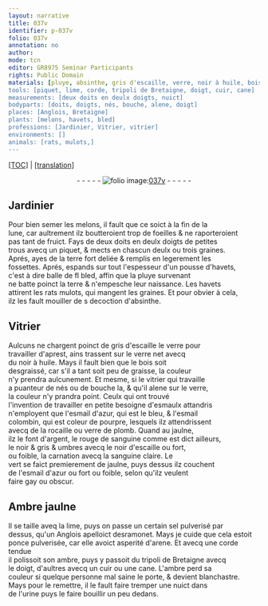 ```yaml
---
layout: narrative
title: 037v
identifier: p-037v
folio: 037v
annotation: no
author:
mode: tcn
editor: GR8975 Seminar Participants
rights: Public Domain
materials: [pluye, absinthe, gris d'escaille, verre, noir à huile, bois, graisse, esmaulx, esmail d'azur, esmail colombin, rocaille, verre de plomb, argent, sanguine, noir d'escaille, sanguine claire, Ambre jaulne, sel pulverisé, ponce pulverisée, arene, ambre, tripoli de Bretaigne, cuir, urine]
tools: [piquet, lime, corde, tripoli de Bretaigne, doigt, cuir, cane]
measurements: [deux doits en deulx doigts, nuict]
bodyparts: [doits, doigts, nés, bouche, alene, doigt]
places: [Anglois, Bretaigne]
plants: [melons, havets, bled]
professions: [Jardinier, Vitrier, vitrier]
environments: []
animals: [rats, mulots,]
---
```


 <p><a href="{{ site.baseurl }}/normalized/">[TOC]</a> | <a href="{{ site.baseurl }}/texts/p-037v_tl/" target="_blank">[translation]</a></p><div class="folio" align="center">- - - - - <a href="http://gallica.bnf.fr/ark:/12148/btv1b10500001g/f80.image" target="_blank"><img src="https://cu-mkp.github.io/2017-workshop-edition/assets/photo-icon.png" alt="folio image: " style="display:inline-block; margin-bottom:-3px;"/>037v</a> - - - - - </div>  
  

## <span class="pro">Jardinier</span>

 
 Pour bien semer les <span class="pa">melons</span>, il fault que ce soict à la <span class="tmp">fin de la<br/> lune</span>, car aultrement ilz boutteroient trop de foeilles & ne raporteroient<br/> pas tant de fruict. Fays de <span class="ms">deux <span class="bp">doits</span> en deulx <span class="bp">doigts</span></span> de petit<span class="del">e</span>s<br/> trous avecq un <span class="tl">piquet</span>, & mects en chascun deulx ou trois graines.<br/> Aprés, ayes de la terre fort deliée & remplis en legerement les<br/> fossettes. Aprés, espands sur tout l'espesseur d'un pousse d'<span class="pa">havets</span>,<br/> c'est à dire balle de <span class="del">fl</span> <span class="pa">bled</span>, affin que la <span class="m">pluye</span> survena<span class="exp">n</span>t<br/> ne batte poinct la terre & n'empesche leur naissance. <span class="add">Les <span class="pa">havets</span><br/> attirent les <span class="al">rats</span> <span class="al">mulots,</span> qui mangent les graines. Et pour obvier à cela,<br/> ilz les fault mouiller de <span class="del">s</span> decoction d'<span class="m">absinthe</span></span>. 
 
 
  

## <span class="pro">Vitrier</span>

 
 Aulcuns ne chargent poinct de <span class="m">gris d'escaille</span> le <span class="m">verre</span> pour<br/> travailler d'aprest, ains trassent sur le <span class="m">verre</span> net avecq<br/> du <span class="m">noir à huile</span>. Mays il fault bien que le <span class="m">bois</span> soit<br/> desgraissé, car s'il a tant soit peu de <span class="m">graisse</span>, la couleur<br/> n'y prendra aulcunem<span class="exp">ent</span>. Et mesme, si le <span class="pro">vitrier</span> qui travaille<br/> a <span class="sn">puanteur</span> de <span class="bp">nés</span> ou de <span class="bp">bouche</span> <span class="del">la</span>, & qu'il <span class="bp">alene</span> sur le <span class="m">verre</span>,<br/> la couleur n'y prandra point. Ceulx qui ont trouvé<br/> l'invention de travailler en petite besoigne d'<span class="m">esmaulx</span> atta<span class="exp">n</span>dris<br/> n'employent que l'<span class="m">esmail d'azur</span>, qui est le bleu, & l'<span class="m">esmail<br/> colombin</span>, qui est coleur de pourpre, lesquels ilz attendrissent<br/> avecq de la <span class="m">rocaille</span> ou <span class="m">verre de plomb</span>. Quand au jaulne,<br/> ilz le font d'<span class="m">argent</span>, le rouge de <span class="m">sanguine</span> co<span class="exp">mm</span>e est dict ailleurs,<br/> le noir & gris & umbres avecq le <span class="m">noir d'escaille</span> ou fort,<br/> ou foible, la carnation avecq la <span class="m">sanguine claire</span>. Le<br/> vert se faict premierem<span class="exp">ent</span> de jaulne, puys dessus ilz couchent<br/> de l'<span class="m">esmail d'azur</span> ou fort ou foible, selon qu'ilz veulent<br/> faire gay ou obscur. 
 
 
  

## <span class="m">Ambre jaulne</span>

 
 Il se taille aveq la <span class="tl">lime</span>, puys on passe un certain <span class="m">sel pulverisé</span> par<br/> dessus, qu'un <span class="pl">Anglois</span> apelloict desramonet. Mays je cuide que cela estoit<br/> <span class="m">ponce pulverisée</span>, car elle avoict asperité d'<span class="m">arene</span>. Et avecq une <span class="tl">corde</span> tendue<br/> il polissoit son <span class="m">ambre</span>, puys y passoit du <span class="tl"><span class="m">tripoli de <span class="pl">Bretaigne</span></span></span> avecq<br/> le <span class="tl"><span class="bp">doigt</span></span>, d'aultres avecq un <span class="tl"><span class="m">cuir</span></span> ou une <span class="tl">cane</span>. L'<span class="m">ambre</span> perd sa<br/> couleur si quelque personne mal saine le porte, & devient blanchastre.<br/> Mays pour le remettre, il le fault faire tremper une <span class="ms"><span class="tmp">nuict</span></span> dans<br/> de l'<span class="m">urine</span> puys le faire bouillir un peu dedans. 
 
 